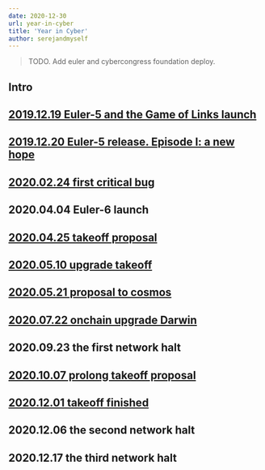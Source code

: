 ```yaml
---
date: 2020-12-30
url: year-in-cyber
title: 'Year in Cyber'
author: serejandmyself
---
```


> TODO. Add euler and cybercongress foundation deploy.

## Intro

## [2019.12.19 Euler-5 and the Game of Links launch](https://cybercongress.ai/euler-5-launch/)

## [2019.12.20 Euler-5 release. Episode I: a new hope](https://cybercongress.ai/euler-5-release/)

## [2020.02.24 first critical bug](https://cybercongress.ai/euler-6-migration/)

## 2020.04.04 Euler-6 launch

## [2020.04.25 takeoff proposal](https://cyber.page/governance/2)

## [2020.05.10 upgrade takeoff](https://cyber.page/governance/5)

## [2020.05.21 proposal to cosmos](https://www.mintscan.io/cosmos/proposals/26)

## [2020.07.22 onchain upgrade Darwin](https://cybercongress.ai/darwin-upgrade/)

## 2020.09.23 the first network halt

## [2020.10.07 prolong takeoff proposal](https://cybercongress.ai/takeoff-prolong/)

## [2020.12.01 takeoff finished](https://cybercongress.ai/takeoff-results/)

## 2020.12.06 the second network halt

## 2020.12.17 the third network halt